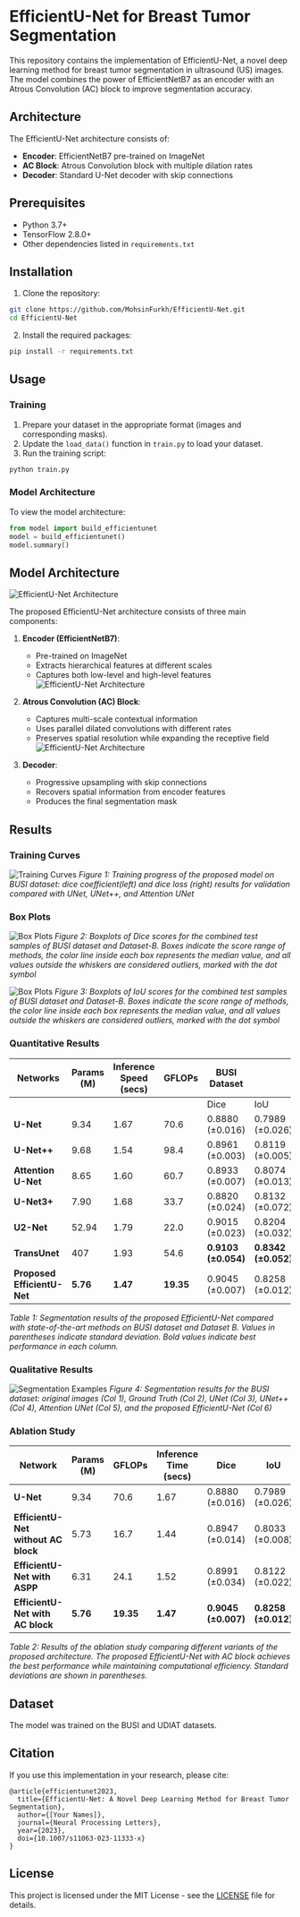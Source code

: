 # EfficientU-Net for Breast Tumor Segmentation

This repository contains the implementation of EfficientU-Net, a novel deep learning method for breast tumor segmentation in ultrasound (US) images. The model combines the power of EfficientNetB7 as an encoder with an Atrous Convolution (AC) block to improve segmentation accuracy.

## Architecture

The EfficientU-Net architecture consists of:
- **Encoder**: EfficientNetB7 pre-trained on ImageNet
- **AC Block**: Atrous Convolution block with multiple dilation rates
- **Decoder**: Standard U-Net decoder with skip connections

## Prerequisites

- Python 3.7+
- TensorFlow 2.8.0+
- Other dependencies listed in `requirements.txt`

## Installation

1. Clone the repository:
```bash
git clone https://github.com/MohsinFurkh/EfficientU-Net.git
cd EfficientU-Net
```

2. Install the required packages:
```bash
pip install -r requirements.txt
```

## Usage

### Training

1. Prepare your dataset in the appropriate format (images and corresponding masks).
2. Update the `load_data()` function in `train.py` to load your dataset.
3. Run the training script:
```bash
python train.py
```

### Model Architecture

To view the model architecture:
```python
from model import build_efficientunet
model = build_efficientunet()
model.summary()
```

## Model Architecture

![EfficientU-Net Architecture](EfficientU-Net/images/EfficientU-Net.jpg)

The proposed EfficientU-Net architecture consists of three main components:

1. **Encoder (EfficientNetB7)**:
   - Pre-trained on ImageNet
   - Extracts hierarchical features at different scales
   - Captures both low-level and high-level features
   ![EfficientU-Net Architecture](EfficientU-Net/images/Encoder_EfficientU-Net.png)

2. **Atrous Convolution (AC) Block**:
   - Captures multi-scale contextual information
   - Uses parallel dilated convolutions with different rates
   - Preserves spatial resolution while expanding the receptive field
   ![EfficientU-Net Architecture](EfficientU-Net/images/AC_Block_EfficientU_Net.png)

3. **Decoder**:
   - Progressive upsampling with skip connections
   - Recovers spatial information from encoder features
   - Produces the final segmentation mask

## Results
### Training Curves
![Training Curves](EfficientU-Net/images/Fig-12.png)
*Figure 1: Training progress of the proposed model on BUSI dataset: dice coefficient(left) and dice loss (right) results for validation compared with UNet, UNet++, and Attention UNet*

### Box Plots
![Box Plots](EfficientU-Net/images/Fig-13(a).png)
*Figure 2: Boxplots of Dice scores for the combined test samples of BUSI dataset and Dataset-B. Boxes indicate the score range of methods, the color line inside each box represents the median value, and all values outside the whiskers are considered outliers, marked with the dot symbol*

![Box Plots](EfficientU-Net/images/Fig-13(b).png)
*Figure 3: Boxplots of IoU scores for the combined test samples of BUSI dataset and Dataset-B. Boxes indicate the score range of methods, the color line inside each box represents the median value, and all values outside the whiskers are considered outliers, marked with the dot symbol*

### Quantitative Results

| Networks | Params (M) | Inference Speed (secs) | GFLOPs | BUSI Dataset | | Dataset B | |
|----------|------------|------------------------|--------|--------------|-------------|------------|-------------|
|          |            |                        |        | Dice         | IoU         | Dice       | IoU         |
| **U-Net** | 9.34 | 1.67 | 70.6 | 0.8880 (±0.016) | 0.7989 (±0.026) | 0.8148 (±0.099) | 0.6961 (±0.128) |
| **U-Net++** | 9.68 | 1.54 | 98.4 | 0.8961 (±0.003) | 0.8119 (±0.005) | 0.8880 (±0.016) | 0.7989 (±0.026) |
| **Attention U-Net** | 8.65 | 1.60 | 60.7 | 0.8933 (±0.007) | 0.8074 (±0.013) | 0.8317 (±0.108) | 0.7226 (±0.142) |
| **U-Net3+** | 7.90 | 1.68 | 33.7 | 0.8820 (±0.024) | 0.8132 (±0.072) | 0.8514 (±0.057) | 0.7991 (±0.025) |
| **U2-Net** | 52.94 | 1.79 | 22.0 | 0.9015 (±0.023) | 0.8204 (±0.032) | 0.9102 (±0.058) | 0.8381 (±0.165) |
| **TransUnet** | 407 | 1.93 | 54.6 | **0.9103 (±0.054)** | **0.8342 (±0.052)** | 0.9189 (±0.138) | 0.8433 (±0.119) |
| **Proposed EfficientU-Net** | **5.76** | **1.47** | **19.35** | 0.9045 (±0.007) | 0.8258 (±0.012) | **0.9227 (±0.011)** | **0.8567 (±0.020)** |

*Table 1: Segmentation results of the proposed EfficientU-Net compared with state-of-the-art methods on BUSI dataset and Dataset B. Values in parentheses indicate standard deviation. Bold values indicate best performance in each column.*


### Qualitative Results

![Segmentation Examples](EfficientU-Net/images/Fig-14(a).jpg)
*Figure 4: Segmentation results for the BUSI dataset: original images (Col 1), Ground Truth (Col 2), UNet (Col 3), UNet++ (Col 4), Attention UNet (Col 5), and the proposed EfficientU-Net (Col 6)*



### Ablation Study

| Network | Params (M) | GFLOPs | Inference Time (secs) | Dice | IoU |
|---------|------------|--------|----------------------|------|-----|
| **U-Net** | 9.34 | 70.6 | 1.67 | 0.8880 (±0.016) | 0.7989 (±0.026) |
| **EfficientU-Net without AC block** | 5.73 | 16.7 | 1.44 | 0.8947 (±0.014) | 0.8033 (±0.008) |
| **EfficientU-Net with ASPP** | 6.31 | 24.1 | 1.52 | 0.8991 (±0.034) | 0.8122 (±0.022) |
| **EfficientU-Net with AC block** | **5.76** | **19.35** | **1.47** | **0.9045 (±0.007)** | **0.8258 (±0.012)** |

*Table 2: Results of the ablation study comparing different variants of the proposed architecture. The proposed EfficientU-Net with AC block achieves the best performance while maintaining computational efficiency. Standard deviations are shown in parentheses.*


## Dataset

The model was trained on the BUSI and UDIAT datasets.

## Citation

If you use this implementation in your research, please cite:

```
@article{efficientunet2023,
  title={EfficientU-Net: A Novel Deep Learning Method for Breast Tumor Segmentation},
  author={[Your Names]},
  journal={Neural Processing Letters},
  year={2023},
  doi={10.1007/s11063-023-11333-x}
}
```
## License

This project is licensed under the MIT License - see the [LICENSE](LICENSE) file for details.
